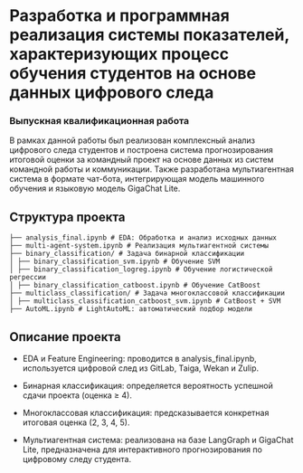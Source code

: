 # Разработка и программная реализация системы показателей, характеризующих процесс обучения студентов на основе данных цифрового следа
### Выпускная квалификационная работа

В рамках данной работы был реализован комплексный анализ цифрового следа студентов и построена система прогнозирования итоговой оценки за командный проект на основе данных из систем командной работы и коммуникации. Также разработана мультиагентная система в формате чат-бота, интегрирующая модель машинного обучения и языковую модель GigaChat Lite.

## Структура проекта
```
├── analysis_final.ipynb # EDA: Обработка и анализ исходных данных
├── multi-agent-system.ipynb # Реализация мультиагентной системы
├── binary_classification/ # Задача бинарной классификации
│ ├── binary_classification_svm.ipynb # Обучение SVM
│ ├── binary_classification_logreg.ipynb # Обучение логистической регрессии
│ ├── binary_classification_catboost.ipynb # Обучение CatBoost
├── multiclass_classification/ # Задача многоклассовой классификации
│ ├── multiclass_classification_catboost_svm.ipynb # CatBoost + SVM
├── AutoML.ipynb # LightAutoML: автоматический подбор модели
```

## Описание проекта
- EDA и Feature Engineering: проводится в analysis_final.ipynb, используется цифровой след из GitLab, Taiga, Wekan и Zulip.

- Бинарная классификация: определяется вероятность успешной сдачи проекта (оценка ≥ 4).

- Многоклассовая классификация: предсказывается конкретная итоговая оценка (2, 3, 4, 5).

- Мультиагентная система: реализована на базе LangGraph и GigaChat Lite, предназначена для интерактивного прогнозирования по цифровому следу студента.

